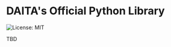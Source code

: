 # DAITA's Official Python Library

![License: MIT](https://img.shields.io/badge/License-MIT-blue.svg)

TBD

